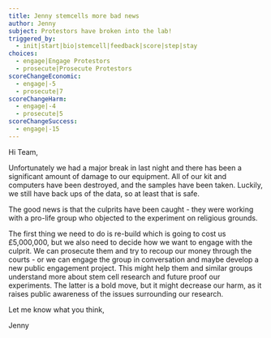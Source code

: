 ```yaml
---
title: Jenny stemcells more bad news
author: Jenny
subject: Protestors have broken into the lab!
triggered_by:
  - init|start|bio|stemcell|feedback|score|step|stay
choices:
  - engage|Engage Protestors
  - prosecute|Prosecute Protestors
scoreChangeEconomic:
  - engage|-5
  - prosecute|7
scoreChangeHarm:
  - engage|-4
  - prosecute|5
scoreChangeSuccess:
  - engage|-15
---
```


Hi Team,

Unfortunately we had a major break in last night and there has been a significant amount of damage to our equipment. All of our kit and computers have been destroyed, and the samples have been taken. Luckily, we still have back ups of the data, so at least that is safe.

The good news is that the culprits have been caught - they were working with a pro-life group who objected to the experiment on religious grounds.

The first thing we need to do is re-build which is going to cost us £5,000,000, but we also need to decide how we want to engage with the culprit. We can prosecute them and try to recoup our money through the courts - or we can engage the group in conversation and maybe develop a new public engagement project. This might help them and similar groups understand more about stem cell research and future proof our experiments. The latter is a bold move, but it might decrease our harm, as it raises public awareness of the issues surrounding our research.

Let me know what you think,

Jenny
